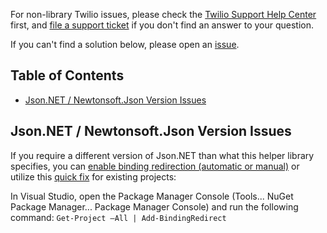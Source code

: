 For non-library Twilio issues, please check the [Twilio Support Help Center](https://support.twilio.com) first, and [file a support ticket](https://twilio.com/help/contact) if you don't find an answer to your question.

If you can't find a solution below, please open an [issue](https://github.com/twilio/twilio-csharp/issues).

## Table of Contents

* [Json.NET / Newtonsoft.Json Version Issues](#newtonsoft)

<a name="newtonsoft"></a>
## Json.NET / Newtonsoft.Json Version Issues

If you require a different version of Json.NET than what this helper library specifies, you can [enable binding redirection (automatic or manual)](https://docs.microsoft.com/en-us/dotnet/framework/configure-apps/how-to-enable-and-disable-automatic-binding-redirection#enabling-automatic-binding-redirects-manually) or utilize this [quick fix](https://github.com/twilio/twilio-csharp/issues/422#issuecomment-416372586) for existing projects: 

In Visual Studio, open the Package Manager Console (Tools... NuGet Package Manager... Package Manager Console) and run the following command: `Get-Project –All | Add-BindingRedirect`